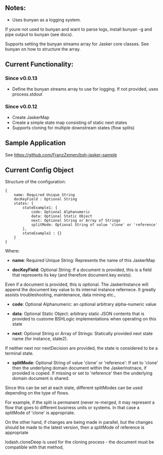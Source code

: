 ## Notes:

- Uses bunyan as a logging system.

If youre not used to bunyan and want to parse logs, install bunyan -g and pipe output to bunyan (see docs).

Supports setting the bunyan streams array for Jasker core classes.  See bunyan on how to structure the array.


## Current Functionality:

### Since v0.0.13

  - Define the bunyan streams array to use for logging.  If not provided, uses process.stdout

### Since v0.0.12

  - Create JaskerMap
  - Create a simple state map consisting of static next states
  - Supports cloning for multiple downstream states (flow splits)


## Sample Application

See https://github.com/FranzZemen/bsh-jasker-sample

## Current Config Object

Structure of the configuration:

    {
        name: Required Unique String
        docKeyField : Optional String
        states: {
            stateExample1: {
                code: Optional Alphanumeric
                data: Optional Static Object
                next: Optional String or Array of Strings
                splitMode: Optional String of value 'clone' or 'reference'
            },
            stateExample2 : {}
        }
    }

Where:

  - **name**: Required Unique String: Represents the name of this JaskerMap

  - **docKeyField**: Optional String: If a document is provided, this is a field that represents its key (and therefore document.key exists).

  Even if a document is provided, this is optional.  The JaskerInstance will append the document  key value to its internal instance refernece.  It greatly assists troubleshooting, maintenance, data mining etc.,

  - **code**: Optional Alphanumeric: an optional arbitrary alpha-numeric value

  - **data**: Optional Static Object: arbitrary static JSON contents that is provided to custome BSHLogic implementations when operating on this state

  - **next**: Optional String or Array of Strings: Statically provided next state name (for instance, state2).

  If neither next nor nextDecision are provided, the state is considered to be a terminal state.

  - **splitMode**:  Optional String of value 'clone' or 'reference': If set to 'clone' then the underlying domain document within the JaskerInstnace, if provided is copied.  If missing or set to 'reference' then the underlying domain document is shared.

  Since this can be set at each state, different splitModes can be used depending on the type of flows.

  For example, if the split is permanent (never re-merged, it may represent a flow that goes to different business units or systems.  In that case a splitMode of 'clone' is appropriate.

  On the other hand, if changes are being made in parallel, but the changes should be made to the latest version, then a splitMode of reference is appropriate

  lodash.cloneDeep is used for the cloning process - the document must be compatible with that method,